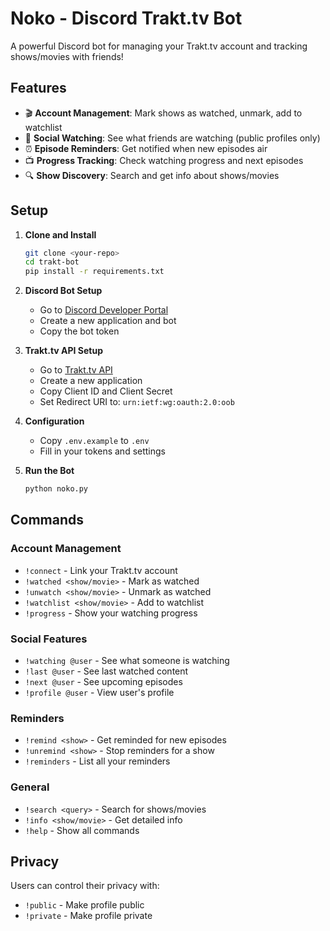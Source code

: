 # Noko - Discord Trakt.tv Bot

A powerful Discord bot for managing your Trakt.tv account and tracking shows/movies with friends!

## Features

- 🎬 **Account Management**: Mark shows as watched, unmark, add to watchlist
- 👥 **Social Watching**: See what friends are watching (public profiles only)
- ⏰ **Episode Reminders**: Get notified when new episodes air
- 📺 **Progress Tracking**: Check watching progress and next episodes
- 🔍 **Show Discovery**: Search and get info about shows/movies

## Setup

1. **Clone and Install**
   ```bash
   git clone <your-repo>
   cd trakt-bot
   pip install -r requirements.txt
   ```

2. **Discord Bot Setup**
   - Go to [Discord Developer Portal](https://discord.com/developers/applications)
   - Create a new application and bot
   - Copy the bot token

3. **Trakt.tv API Setup**
   - Go to [Trakt.tv API](https://trakt.tv/oauth/applications)
   - Create a new application
   - Copy Client ID and Client Secret
   - Set Redirect URI to: `urn:ietf:wg:oauth:2.0:oob`

4. **Configuration**
   - Copy `.env.example` to `.env`
   - Fill in your tokens and settings

5. **Run the Bot**
   ```bash
   python noko.py
   ```

## Commands

### Account Management
- `!connect` - Link your Trakt.tv account
- `!watched <show/movie>` - Mark as watched
- `!unwatch <show/movie>` - Unmark as watched
- `!watchlist <show/movie>` - Add to watchlist
- `!progress` - Show your watching progress

### Social Features
- `!watching @user` - See what someone is watching
- `!last @user` - See last watched content
- `!next @user` - See upcoming episodes
- `!profile @user` - View user's profile

### Reminders
- `!remind <show>` - Get reminded for new episodes
- `!unremind <show>` - Stop reminders for a show
- `!reminders` - List all your reminders

### General
- `!search <query>` - Search for shows/movies
- `!info <show/movie>` - Get detailed info
- `!help` - Show all commands

## Privacy

Users can control their privacy with:
- `!public` - Make profile public
- `!private` - Make profile private 